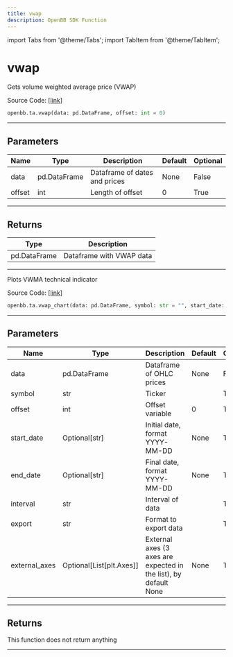 ```yaml
---
title: vwap
description: OpenBB SDK Function
---
```


import Tabs from '@theme/Tabs';
import TabItem from '@theme/TabItem';

# vwap

<Tabs>
<TabItem value="model" label="Model" default>

Gets volume weighted average price (VWAP)

Source Code: [[link](https://github.com/OpenBB-finance/OpenBBTerminal/tree/main/openbb_terminal/common/technical_analysis/overlap_model.py#L139)]

```python
openbb.ta.vwap(data: pd.DataFrame, offset: int = 0)
```

---

## Parameters

| Name | Type | Description | Default | Optional |
| ---- | ---- | ----------- | ------- | -------- |
| data | pd.DataFrame | Dataframe of dates and prices | None | False |
| offset | int | Length of offset | 0 | True |


---

## Returns

| Type | Description |
| ---- | ----------- |
| pd.DataFrame | Dataframe with VWAP data |
---



</TabItem>
<TabItem value="view" label="Chart">

Plots VWMA technical indicator

Source Code: [[link](https://github.com/OpenBB-finance/OpenBBTerminal/tree/main/openbb_terminal/common/technical_analysis/overlap_view.py#L133)]

```python
openbb.ta.vwap_chart(data: pd.DataFrame, symbol: str = "", start_date: Optional[str] = None, end_date: Optional[str] = None, offset: int = 0, interval: str = "", export: str = "", external_axes: Optional[List[matplotlib.axes._axes.Axes]] = None)
```

---

## Parameters

| Name | Type | Description | Default | Optional |
| ---- | ---- | ----------- | ------- | -------- |
| data | pd.DataFrame | Dataframe of OHLC prices | None | False |
| symbol | str | Ticker |  | True |
| offset | int | Offset variable | 0 | True |
| start_date | Optional[str] | Initial date, format YYYY-MM-DD | None | True |
| end_date | Optional[str] | Final date, format YYYY-MM-DD | None | True |
| interval | str | Interval of data |  | True |
| export | str | Format to export data |  | True |
| external_axes | Optional[List[plt.Axes]] | External axes (3 axes are expected in the list), by default None | None | True |


---

## Returns

This function does not return anything

---



</TabItem>
</Tabs>
